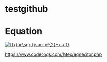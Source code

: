 # testgithub

# Equation 

<a href="https://www.codecogs.com/eqnedit.php?latex=f(x)&space;=&space;\sqrt{\sum&space;x^{2}&plus;x&space;&plus;&space;1}" target="_blank"><img src="https://latex.codecogs.com/gif.latex?f(x)&space;=&space;\sqrt{\sum&space;x^{2}&plus;x&space;&plus;&space;1}" title="f(x) = \sqrt{\sum x^{2}+x + 1}" /></a>

https://www.codecogs.com/latex/eqneditor.php
